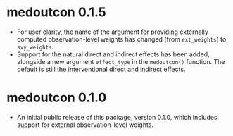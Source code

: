 # medoutcon 0.1.5

* For user clarity, the name of the argument for providing externally computed
  observation-level weights has changed (from `ext_weights`) to `svy_weights`.
* Support for the natural direct and indirect effects has been added, alongside
  a new argument `effect_type` in the `medoutcon()` function. The default is
  still the interventional direct and indirect effects.

# medoutcon 0.1.0

* An initial public release of this package, version 0.1.0, which includes
  support for external observation-level weights.
